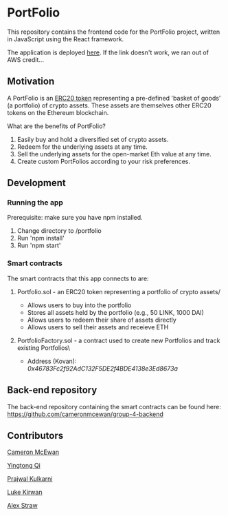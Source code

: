 # PortFolio

This repository contains the frontend code for the PortFolio project, written in JavaScript using the React framework. 

The application is deployed [here](http://folio-dapp.s3-website-us-east-1.amazonaws.com/). If the link doesn't work, we ran out of AWS credit...

## Motivation

A PortFolio is an [ERC20 token](https://github.com/OpenZeppelin/openzeppelin-contracts/blob/master/contracts/token/ERC20/ERC20.sol) representing a pre-defined 'basket of goods' (a portfolio) of crypto assets. These assets are themselves other ERC20 tokens on the Ethereum blockchain. 

What are the benefits of PortFolio?

1. Easily buy and hold a diversified set of crypto assets.
2. Redeem for the underlying assets at any time.
3. Sell the underlying assets for the open-market Eth value at any time.
4. Create custom PortFolios according to your risk preferences.

## Development

### Running the app

Prerequisite: make sure you have npm installed. 

1. Change directory to /portfolio 
2. Run 'npm install'
3. Run 'npm start'

### Smart contracts

The smart contracts that this app connects to are:

1. Portfolio.sol - an ERC20 token representing a portfolio of crypto assets/
    + Allows users to buy into the portfolio
    + Stores all assets held by the portfolio (e.g., 50 LINK, 1000 DAI)
    + Allows users to redeem their share of assets directly 
    + Allows users to sell their assets and receieve ETH

2. PortfolioFactory.sol - a contract used to create new Portfolios and track existing Portfolios\
    + Address (Kovan): *0x46783Fc2f92AdC132F5DE2f4BDE4138e3Ed8673a*
    
## Back-end repository
The back-end repository containing the smart contracts can be found here: https://github.com/cameronmcewan/group-4-backend

## Contributors

[Cameron McEwan](https://github.com/cameronmcewan)

[Yingtong Qi](https://github.com/xuexikuaile2)

[Prajwal Kulkarni](https://github.com/Prajwayne)

[Luke Kirwan](https://github.com/thelk22)

[Alex Straw](https://github.com/alex-straw)

